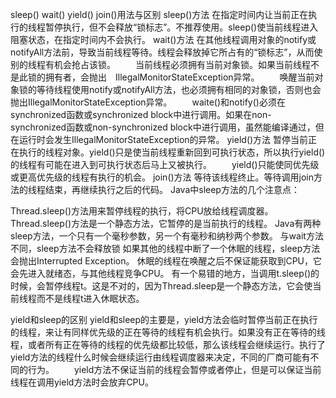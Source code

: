 sleep() wait() yield() join()用法与区别
sleep()方法
       在指定时间内让当前正在执行的线程暂停执行，但不会释放“锁标志”。不推荐使用。sleep()使当前线程进入阻塞状态，在指定时间内不会执行。
wait()方法
       在其他线程调用对象的notify或notifyAll方法前，导致当前线程等待。线程会释放掉它所占有的“锁标志”，从而使别的线程有机会抢占该锁。
　　当前线程必须拥有当前对象锁。如果当前线程不是此锁的拥有者，会抛出　IllegalMonitorStateException异常。
　　唤醒当前对象锁的等待线程使用notify或notifyAll方法，也必须拥有相同的对象锁，否则也会抛出IllegalMonitorStateException异常。
　　waite()和notify()必须在synchronized函数或synchronized block中进行调用。如果在non-synchronized函数或non-synchronized block中进行调用，虽然能编译通过，但在运行时会发生IllegalMonitorStateException的异常。
yield()方法
       暂停当前正在执行的线程对象。yield()只是使当前线程重新回到可执行状态，所以执行yield()的线程有可能在进入到可执行状态后马上又被执行。
　　yield()只能使同优先级或更高优先级的线程有执行的机会。
join()方法
       等待该线程终止。等待调用join方法的线程结束，再继续执行之后的代码。
Java中sleep方法的几个注意点：

Thread.sleep()方法用来暂停线程的执行，将CPU放给线程调度器。
Thread.sleep()方法是一个静态方法，它暂停的是当前执行的线程。
Java有两种sleep方法，一个只有一个毫秒参数，另一个有毫秒和纳秒两个参数。
与wait方法不同，sleep方法不会释放锁
如果其他的线程中断了一个休眠的线程，sleep方法会抛出Interrupted Exception。
休眠的线程在唤醒之后不保证能获取到CPU，它会先进入就绪态，与其他线程竞争CPU。
有一个易错的地方，当调用t.sleep()的时候，会暂停线程t。这是不对的，因为Thread.sleep是一个静态方法，它会使当前线程而不是线程t进入休眠状态。

yield和sleep的区别
       yield和sleep的主要是，yield方法会临时暂停当前正在执行的线程，来让有同样优先级的正在等待的线程有机会执行。如果没有正在等待的线程，或者所有正在等待的线程的优先级都比较低，那么该线程会继续运行。执行了yield方法的线程什么时候会继续运行由线程调度器来决定，不同的厂商可能有不同的行为。
　　yield方法不保证当前的线程会暂停或者停止，但是可以保证当前线程在调用yield方法时会放弃CPU。